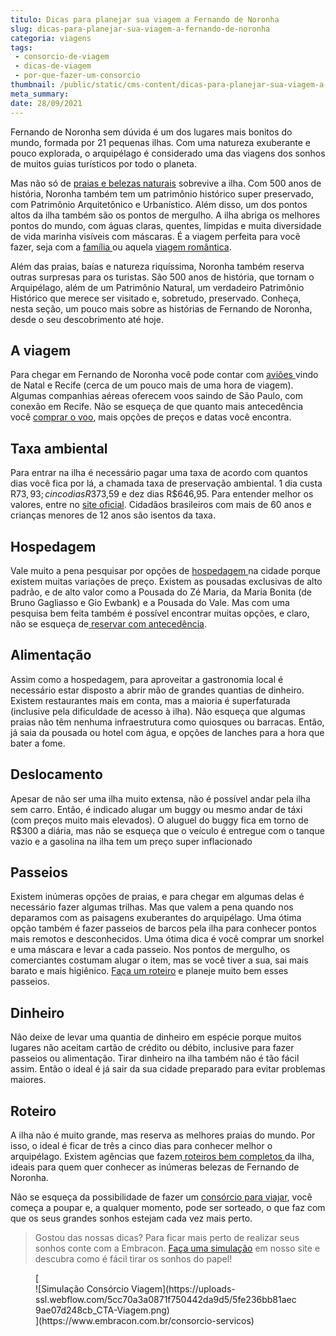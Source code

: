 ```yaml
---
titulo: Dicas para planejar sua viagem a Fernando de Noronha
slug: dicas-para-planejar-sua-viagem-a-fernando-de-noronha
categoria: viagens
tags:
 - consorcio-de-viagem
 - dicas-de-viagem
 - por-que-fazer-um-consorcio
thumbnail: /public/static/cms-content/dicas-para-planejar-sua-viagem-a-fernando-de-noronha.jpg
meta_summary: 
date: 28/09/2021
---
```

Fernando de Noronha sem dúvida é um dos lugares mais bonitos do mundo, formada por 21 pequenas ilhas. Com uma natureza exuberante e pouco explorada, o arquipélago é considerado uma das viagens dos sonhos de muitos guias turísticos por todo o planeta.

Mas não só de [praias e belezas naturais](https://www.embracon.com.br/blog/guia-completo-para-uma-viagem-sustentavel-em-praias-paradisiacas) sobrevive a ilha. Com 500 anos de história, Noronha também tem um patrimônio histórico super preservado, com Patrimônio Arquitetônico e Urbanístico. Além disso, um dos pontos altos da ilha também são os pontos de mergulho. A ilha abriga os melhores pontos do mundo, com águas claras, quentes, límpidas e muita diversidade de vida marinha visíveis com máscaras. É a viagem perfeita para você fazer, seja com a [família ](https://www.embracon.com.br/blog/conheca-4-destinos-incriveis-para-passar-ferias-em-familia)ou aquela [viagem romântica](https://www.embracon.com.br/blog/5-dicas-incriveis-para-planejar-uma-viagem-romantica).

Além das praias, baías e natureza riquíssima, Noronha também reserva outras surpresas para os turistas. São 500 anos de história, que tornam o Arquipélago, além de um Patrimônio Natural, um verdadeiro Patrimônio Histórico que merece ser visitado e, sobretudo, preservado. Conheça, nesta seção, um pouco mais sobre as histórias de Fernando de Noronha, desde o seu descobrimento até hoje.

A viagem
--------

Para chegar em Fernando de Noronha você pode contar com [aviões ](https://www.embracon.com.br/blog/7-dicas-de-como-economizar-na-passagem-de-aviao)vindo de Natal e Recife (cerca de um pouco mais de uma hora de viagem). Algumas companhias aéreas oferecem voos saindo de São Paulo, com conexão em Recife. Não se esqueça de que quanto mais antecedência você [comprar o voo](https://www.embracon.com.br/blog/4-dicas-na-hora-de-comprar-passagens-aereas), mais opções de preços e datas você encontra.

Taxa ambiental
--------------

Para entrar na ilha é necessário pagar uma taxa de acordo com quantos dias você fica por lá, a chamada taxa de preservação ambiental. 1 dia custa R$73,93; cinco dias R$373,59 e dez dias R$646,95. Para entender melhor os valores, entre no [site oficial](http://www.noronha.pe.gov.br/turPreservacao.php). Cidadãos brasileiros com mais de 60 anos e crianças menores de 12 anos são isentos da taxa.

Hospedagem
----------

Vale muito a pena pesquisar por opções de [hospedagem ](https://www.embracon.com.br/blog/entenda-como-escolher-um-bom-hotel-para-viagens-em-familia)na cidade porque existem muitas variações de preço. Existem as pousadas exclusivas de alto padrão, e de alto valor como a Pousada do Zé Maria, da Maria Bonita (de Bruno Gagliasso e Gio Ewbank) e a Pousada do Vale. Mas com uma pesquisa bem feita também é possível encontrar muitas opções, e claro, não se esqueça de[ reservar com antecedência](https://www.embracon.com.br/blog/como-fazer-uma-reserva-de-hotel-sem-erros).

Alimentação
-----------

Assim como a hospedagem, para aproveitar a gastronomia local é necessário estar disposto a abrir mão de grandes quantias de dinheiro. Existem restaurantes mais em conta, mas a maioria é superfaturada (inclusive pela dificuldade de acesso à ilha). Não esqueça que algumas praias não têm nenhuma infraestrutura como quiosques ou barracas. Então, já saia da pousada ou hotel com água, e opções de lanches para a hora que bater a fome.

Deslocamento
------------

Apesar de não ser uma ilha muito extensa, não é possível andar pela ilha sem carro. Então, é indicado alugar um buggy ou mesmo andar de táxi (com preços muito mais elevados). O aluguel do buggy fica em torno de R$300 a diária, mas não se esqueça que o veículo é entregue com o tanque vazio e a gasolina na ilha tem um preço super inflacionado

Passeios
--------

Existem inúmeras opções de praias, e para chegar em algumas delas é necessário fazer algumas trilhas. Mas que valem a pena quando nos deparamos com as paisagens exuberantes do arquipélago. Uma ótima opção também é fazer passeios de barcos pela ilha para conhecer pontos mais remotos e desconhecidos. Uma ótima dica é você comprar um snorkel e uma máscara e levar a cada passeio. Nos pontos de mergulho, os comerciantes costumam alugar o item, mas se você tiver a sua, sai mais barato e mais higiênico. [Faça um roteiro](https://www.embracon.com.br/blog/saiba-como-montar-um-roteiro-de-viagem-em-7-passos) e planeje muito bem esses passeios.

Dinheiro
--------

Não deixe de levar uma quantia de dinheiro em espécie porque muitos lugares não aceitam cartão de crédito ou débito, inclusive para fazer passeios ou alimentação. Tirar dinheiro na ilha também não é tão fácil assim. Então o ideal é já sair da sua cidade preparado para evitar problemas maiores.

Roteiro
-------

A ilha não é muito grande, mas reserva as melhores praias do mundo. Por isso, o ideal é ficar de três a cinco dias para conhecer melhor o arquipélago. Existem agências que fazem[ roteiros bem completos ](https://www.embracon.com.br/blog/como-preparar-o-roteiro-de-viagem-romantica)da ilha, ideais para quem quer conhecer as inúmeras belezas de Fernando de Noronha.

Não se esqueça da possibilidade de fazer um [consórcio para viajar](https://www.embracon.com.br/blog/consorcio-de-viagens-o-que-e-e-como-funciona), você começa a poupar e, a qualquer momento, pode ser sorteado, o que faz com que os seus grandes sonhos estejam cada vez mais perto.

> Gostou das nossas dicas? Para ficar mais perto de realizar seus sonhos conte com a Embracon. [Faça uma simulação](https://www.embracon.com.br/consorcio-servicos) em nosso site e descubra como é fácil tirar os sonhos do papel!

<figure class="w-richtext-figure-type-image w-richtext-align-center">[<div>![Simulação Consórcio Viagem](https://uploads-ssl.webflow.com/5cc70a3a0871f750442da9d5/5fe236bb81aec9ae07d248cb_CTA-Viagem.png)</div>](https://www.embracon.com.br/consorcio-servicos)</figure>
